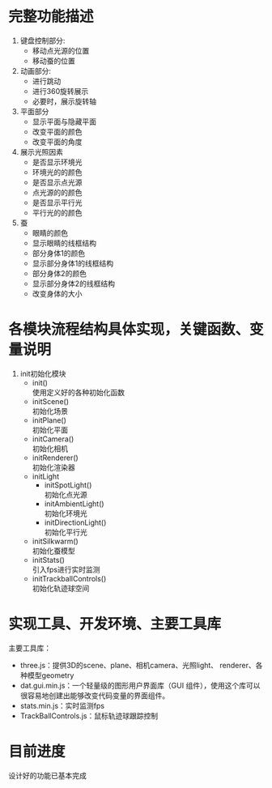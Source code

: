 # 完整功能描述
1. 键盘控制部分:  
     - 移动点光源的位置  
     - 移动蚕的位置
2. 动画部分:  
     - 进行跳动
     - 进行360旋转展示
     - 必要时，展示旋转轴
3. 平面部分
     - 显示平面与隐藏平面
     - 改变平面的颜色
     - 改变平面的角度
4. 展示光照因素
     - 是否显示环境光
     - 环境光的的颜色
     - 是否显示点光源
     - 点光源的的颜色
     - 是否显示平行光 
     - 平行光的的颜色
5. 蚕
    - 眼睛的颜色
    - 显示眼睛的线框结构
    - 部分身体1的颜色
    - 显示部分身体1的线框结构
    - 部分身体2的颜色
    - 显示部分身体2的线框结构
    - 改变身体的大小
# 各模块流程结构具体实现，关键函数、变量说明
1. init初始化模块  
    - init()  
    使用定义好的各种初始化函数
    - initScene()  
    初始化场景
    - initPlane()  
    初始化平面
    - initCamera()  
    初始化相机
    - initRenderer()  
    初始化渲染器
    - initLight
        + initSpotLight()  
        初始化点光源
        + initAmbientLight()  
        初始化环境光
        + initDirectionLight()  
        初始化平行光
    - initSilkwarm()  
    初始化蚕模型
    - initStats()  
    引入fps进行实时监测
    - initTrackballControls()  
    初始化轨迹球空间

# 实现工具、开发环境、主要工具库
主要工具库：  
- three.js：提供3D的scene、plane、相机camera、光照light、 renderer、各种模型geometry
- dat.gui.min.js：一个轻量级的图形用户界面库（GUI 组件），使用这个库可以很容易地创建出能够改变代码变量的界面组件。  
- stats.min.js：实时监测fps
- TrackBallControls.js：鼠标轨迹球跟踪控制
# 目前进度
设计好的功能已基本完成